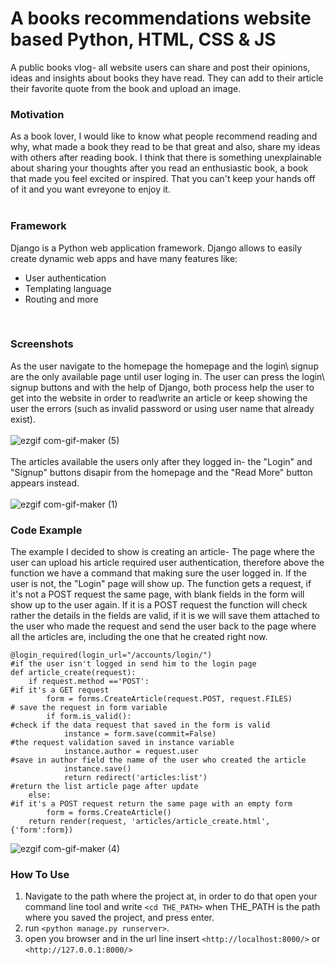 # A books recommendations website based Python, HTML, CSS & JS
A public books vlog- all website users can share and post their opinions, ideas and insights about books they have read. They can add to their article their favorite quote from the book and upload an image.
<br/>

### Motivation
As a book lover, I would like to know what people recommend reading and why, what made a book they read to be that great and also, share my ideas with others after reading book. I think that there is something unexplainable about sharing your thoughts after you read an enthusiastic book, a book that made you feel excited or inspired. That you can't keep your hands off of it and you want evreyone to enjoy it.   
<br/>

### Framework
Django is a Python web application framework. Django allows to easily create dynamic web apps and have many features like:
* User authentication
* Templating language
* Routing and more
<br/>

### Screenshots
As the user navigate to the homepage the homepage and the login\ signup are the only available page until user loging in.
The user can press the login\ signup buttons and with the help of Django, both process help the user to get into the website in order to read\write an article or keep showing the user the errors (such as invalid password or using user name that already exist).  <br/>
<br/>
![ezgif com-gif-maker (5)](https://user-images.githubusercontent.com/72604721/96691368-7d64b300-138d-11eb-8337-4d7e092b7cfe.gif)  <br/>
<br/>
The articles available the users only after they logged in- the "Login" and "Signup" buttons disapir from the homepage and the "Read More" button appears instead.   <br/>
<br/>
![ezgif com-gif-maker (1)](https://user-images.githubusercontent.com/72604721/96680121-949ba480-137d-11eb-9581-0d463638f2b0.gif)<br/>


### Code Example
The example I decided to show is creating an article-
The page where the user can upload his article required user authentication, therefore above the function we have a command that making sure the user logged in. If the user is not, the "Login" page will show up.
The function gets a request, if it's not a POST request the same page, with blank fields in the form will show up to the user again.
If it is a POST request the function will check rather the details in the fields are valid, if it is we will save them attached to the user who made the request and send the user back to the page where all the articles are, including the one that he created right now.  <br/>
```
@login_required(login_url="/accounts/login/")                               #if the user isn't logged in send him to the login page
def article_create(request):                                            
    if request.method =='POST':                                             #if it's a GET request
        form = forms.CreateArticle(request.POST, request.FILES)             # save the request in form variable 
        if form.is_valid():                                                 #check if the data request that saved in the form is valid
            instance = form.save(commit=False)                              #the request validation saved in instance variable 
            instance.author = request.user                                  #save in author field the name of the user who created the article
            instance.save()                                                 
            return redirect('articles:list')                                #return the list article page after update
    else:                                                                   #if it's a POST request return the same page with an empty form
        form = forms.CreateArticle()
    return render(request, 'articles/article_create.html', {'form':form})
```
![ezgif com-gif-maker (4)](https://user-images.githubusercontent.com/72604721/96689550-34136400-138b-11eb-9432-30c559aa07a0.gif) <br/>


### How To Use
1. Navigate to the path where the project at, in order to do that open your command line tool and write `<cd THE_PATH>` when THE_PATH is the path where you saved the project, and press enter.
2. run `<python manage.py runserver>`.
3. open you browser and in the url line insert `<http://localhost:8000/>` or `<http://127.0.0.1:8000/>`
